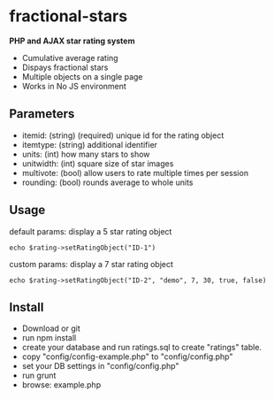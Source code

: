 # fractional-stars
**PHP and AJAX star rating system**

* Cumulative average rating
* Dispays fractional stars
* Multiple objects on a single page
* Works in No JS environment

## **Parameters**
* itemid: (string) (required) unique id for the rating object
* itemtype: (string) additional identifier
* units: (int) how many stars to show
* unitwidth: (int) square size of star images
* multivote: (bool) allow users to rate multiple times per session
* rounding: (bool) rounds average to whole units 

## **Usage**
default params: display a 5 star rating object 

`echo $rating->setRatingObject("ID-1")`

custom params: display a 7 star rating object

`echo $rating->setRatingObject("ID-2", "demo", 7, 30, true, false)`

## **Install**
* Download or git
* run npm install
* create your database and run ratings.sql to create "ratings" table.
* copy "config/config-example.php" to "config/config.php"
* set your DB settings in "config/config.php"
* run grunt
* browse: example.php